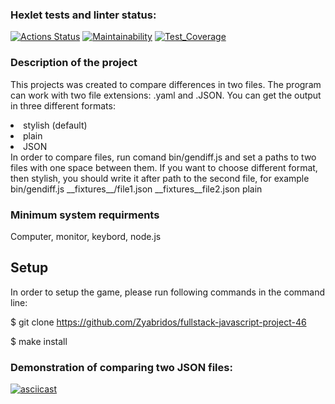 ### Hexlet tests and linter status:
[![Actions Status](https://github.com/Zyabridos/fullstack-javascript-project-46/actions/workflows/hexlet-check.yml/badge.svg)](https://github.com/Zyabridos/fullstack-javascript-project-46/actions)
[![Maintainability](https://api.codeclimate.com/v1/badges/9a5686e6d3dd82a19944/maintainability)](https://codeclimate.com/github/Zyabridos/fullstack-javascript-project-46/maintainability)
[![Test_Coverage](https://api.codeclimate.com/v1/badges/9a5686e6d3dd82a19944/test_coverage)](https://codeclimate.com/github/Zyabridos/fullstack-javascript-project-46/test_coverage)

### Description of the project
This projects was created to compare differences in two files. The program can work with two file extensions: .yaml and .JSON. You can get the output in three different formats:
<li>stylish (default)</li>
<li>plain</li>
<li>JSON</li>
In order to compare files, run comand bin/gendiff.js and set a paths to two files with one space between them. If you want to choose different format, then stylish, you should write it after path to the second file, for example bin/gendiff.js __fixtures__/file1.json __fixtures__file2.json plain

### Minimum system requirments
Computer, monitor, keybord, node.js

## Setup
In order to setup the game, please run following commands in the command line:
 
$ git clone https://github.com/Zyabridos/fullstack-javascript-project-46
 
$ make install

### Demonstration of comparing two JSON files:
[![asciicast](https://asciinema.org/a/CXCLBcphIsaYzrSTVk6vlDL4A.svg)](https://asciinema.org/a/CXCLBcphIsaYzrSTVk6vlDL4A)
